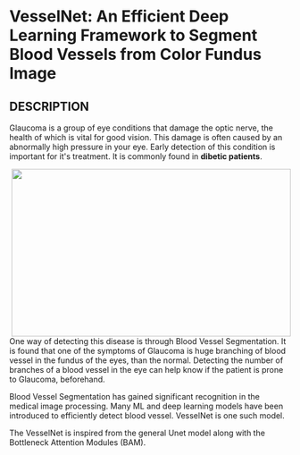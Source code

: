 # VesselNet:  An Efficient Deep Learning Framework to Segment Blood Vessels from Color Fundus Image

## DESCRIPTION

Glaucoma is a group of eye conditions that damage the optic nerve, the health of which is vital for good vision. This damage is often caused by an abnormally high pressure in your eye. Early detection of this condition is important for it's treatment. It is commonly found in **dibetic patients**. 

<img src="https://www.womenfitness.net/img2016/artimg/march/Stages.jpg" width="500" height="300" align="right">

One way of detecting this disease is through Blood Vessel Segmentation. It is found that one of the symptoms of Glaucoma is huge branching of blood vessel in the fundus of the eyes, than the normal. Detecting the number of branches of a blood vessel in the eye can help know if the patient is prone to Glaucoma, beforehand.


Blood Vessel Segmentation has gained significant recognition in the medical image processing. Many ML and deep learning models have been introduced to efficiently detect blood vessel. VesselNet is one such model.


The VesselNet is inspired from the general Unet model along with the Bottleneck Attention Modules (BAM). 
